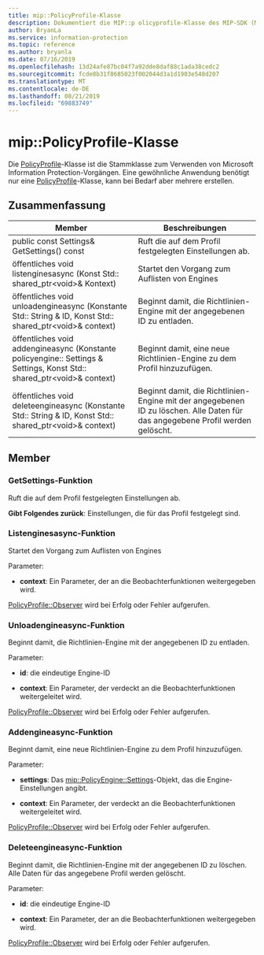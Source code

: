 ```yaml
---
title: mip::PolicyProfile-Klasse
description: Dokumentiert die MIP::p olicyprofile-Klasse des MIP-SDK (Microsoft Information Protection).
author: BryanLa
ms.service: information-protection
ms.topic: reference
ms.author: bryanla
ms.date: 07/16/2019
ms.openlocfilehash: 13d24afe87bc04f7a92dde8daf88c1ada38cedc2
ms.sourcegitcommit: fcde8b31f8685023f002044d3a1d1903e548d207
ms.translationtype: MT
ms.contentlocale: de-DE
ms.lasthandoff: 08/21/2019
ms.locfileid: "69883749"
---
```

# <a name="class-mippolicyprofile"></a>mip::PolicyProfile-Klasse 
Die [PolicyProfile](class_mip_policyprofile.md)-Klasse ist die Stammklasse zum Verwenden von Microsoft Information Protection-Vorgängen. Eine gewöhnliche Anwendung benötigt nur eine [PolicyProfile](class_mip_policyprofile.md)-Klasse, kann bei Bedarf aber mehrere erstellen.
  
## <a name="summary"></a>Zusammenfassung
 Member                        | Beschreibungen                                
--------------------------------|---------------------------------------------
public const Settings& GetSettings() const  |  Ruft die auf dem Profil festgelegten Einstellungen ab.
öffentliches void listenginesasync (Konst Std:: shared_ptr\<void\>& Kontext)  |  Startet den Vorgang zum Auflisten von Engines
öffentliches void unloadengineasync (Konstante Std:: String & ID, Konst Std:: shared_ptr\<void\>& context)  |  Beginnt damit, die Richtlinien-Engine mit der angegebenen ID zu entladen.
öffentliches void addengineasync (Konstante policyengine:: Settings & Settings, Konst Std:: shared_ptr\<void\>& context)  |  Beginnt damit, eine neue Richtlinien-Engine zu dem Profil hinzuzufügen.
öffentliches void deleteengineasync (Konstante Std:: String & ID, Konst Std:: shared_ptr\<void\>& context)  |  Beginnt damit, die Richtlinien-Engine mit der angegebenen ID zu löschen. Alle Daten für das angegebene Profil werden gelöscht.
  
## <a name="members"></a>Member
  
### <a name="getsettings-function"></a>GetSettings-Funktion
Ruft die auf dem Profil festgelegten Einstellungen ab.

  
**Gibt Folgendes zurück**: Einstellungen, die für das Profil festgelegt sind.
  
### <a name="listenginesasync-function"></a>Listenginesasync-Funktion
Startet den Vorgang zum Auflisten von Engines

Parameter:  
* **context**: Ein Parameter, der an die Beobachterfunktionen weitergegeben wird. 


[PolicyProfile::Observer](class_mip_policyprofile_observer.md) wird bei Erfolg oder Fehler aufgerufen.
  
### <a name="unloadengineasync-function"></a>Unloadengineasync-Funktion
Beginnt damit, die Richtlinien-Engine mit der angegebenen ID zu entladen.

Parameter:  
* **id**: die eindeutige Engine-ID 


* **context**: Ein Parameter, der verdeckt an die Beobachterfunktionen weitergeleitet wird. 


[PolicyProfile::Observer](class_mip_policyprofile_observer.md) wird bei Erfolg oder Fehler aufgerufen.
  
### <a name="addengineasync-function"></a>Addengineasync-Funktion
Beginnt damit, eine neue Richtlinien-Engine zu dem Profil hinzuzufügen.

Parameter:  
* **settings**: Das [mip::PolicyEngine::Settings](class_mip_policyengine_settings.md)-Objekt, das die Engine-Einstellungen angibt. 


* **context**: Ein Parameter, der verdeckt an die Beobachterfunktionen weitergeleitet wird. 


[PolicyProfile::Observer](class_mip_policyprofile_observer.md) wird bei Erfolg oder Fehler aufgerufen.
  
### <a name="deleteengineasync-function"></a>Deleteengineasync-Funktion
Beginnt damit, die Richtlinien-Engine mit der angegebenen ID zu löschen. Alle Daten für das angegebene Profil werden gelöscht.

Parameter:  
* **id**: die eindeutige Engine-ID 


* **context**: Ein Parameter, der an die Beobachterfunktionen weitergegeben wird. 


[PolicyProfile::Observer](class_mip_policyprofile_observer.md) wird bei Erfolg oder Fehler aufgerufen.
